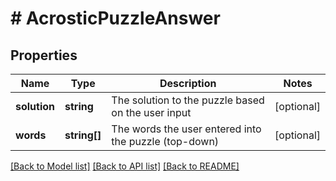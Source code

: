 # # AcrosticPuzzleAnswer

## Properties

Name | Type | Description | Notes
------------ | ------------- | ------------- | -------------
**solution** | **string** | The solution to the puzzle based on the user input | [optional] 
**words** | **string[]** | The words the user entered into the puzzle (top-down) | [optional] 

[[Back to Model list]](../../README.md#documentation-for-models) [[Back to API list]](../../README.md#documentation-for-api-endpoints) [[Back to README]](../../README.md)


